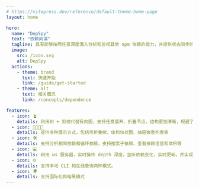 ```yaml
---
# https://vitepress.dev/reference/default-theme-home-page
layout: home

hero:
  name: "DepSpy"
  text: "依赖间谍"
  tagline: 具有能够按照任意深度潜入分析和监视其他 npm 依赖的能力，并提供状态同步的各类可视化交互页面
  image:
    src: /icon.svg
    alt: DepSpy
  actions:
    - theme: brand
      text: 快速开始
      link: /guide/get-started
    - theme: alt
      text: 相关概念
      link: /concepts/dependence

features:
  - icon: 🪴
    details: 利用树 + 剪枝代替有向图，支持任意展开、折叠节点，结构更加清晰，规避了有向图错乱复杂的箭头指向
  - icon: 👨‍👩‍👧‍👦
    details: 提供多种展示方式，包括可折叠树、体积块状图、抽屉嵌套列表等
  - icon: 🛠️
    details: 支持分析相同依赖和循环依赖，支持搜索子依赖、查看依赖信息和体积等
  - icon: 💻
    details: 利用 ws 服务器，实时操作 depth 深度，监听依赖变化，实时更新。并实现分析包 size 的懒加载
  - icon: 🌐
    details: 支持本地 CLI 和在线查询两种模式。
  - icon: 🌍
    details: 支持国际化和暗黑模式
---
```

